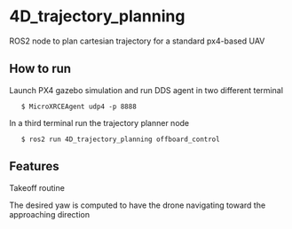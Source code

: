 # 4D_trajectory_planning
ROS2 node to plan cartesian trajectory for a standard px4-based UAV  

## How to run

Launch PX4 gazebo simulation and run DDS agent in two different terminal

       $ MicroXRCEAgent udp4 -p 8888

In a third terminal run the trajectory planner node

       $ ros2 run 4D_trajectory_planning offboard_control 

## Features

Takeoff routine 

The desired yaw is computed to have the drone navigating toward the approaching direction

